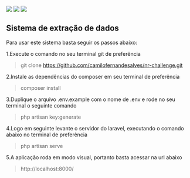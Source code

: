 ![](https://img.shields.io/badge/PHP-7.1-blue.svg) ![](https://img.shields.io/badge/Laravel-5.3-orange.svg) ![](https://img.shields.io/badge/Composer-1.0-yellow.svg)


## Sistema de extração de dados

Para usar este sistema basta seguir os passos abaixo:

1.Execute o comando no seu terminal git de preferência
> git clone https://github.com/camilofernandesalves/nr-challenge.git

2.Instale as dependências do composer em seu terminal de preferência
> composer install

3.Duplique o arquivo .env.example com o nome de .env e rode no seu terminal o seguinte comando
> php artisan key:generate

4.Logo em seguinte levante o servidor do laravel, executando o comando abaixo no terminal de preferência
> php artisan serve

5.A aplicação roda em modo visual, portanto basta acessar na url abaixo
> http://localhost:8000/
